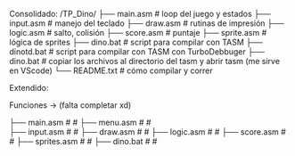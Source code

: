 Consolidado:
/TP_Dino/
├── main.asm       # loop del juego y estados
├── input.asm      # manejo del teclado
├── draw.asm       # rutinas de impresión
├── logic.asm      # salto, colisión
├── score.asm      # puntaje
├── sprite.asm     # lógica de sprites
├── dino.bat       # script para compilar con TASM
├── dinotd.bat     # script para compilar con TASM con TurboDebbuger
├── dino.bat       # copiar los archivos al directorio del tasm y abrir tasm (me sirve en VScode)
└── README.txt     # cómo compilar y correr

Extendido:

Funciones -> (falta completar xd)

├── main.asm       # 
                   # 
├── menu.asm       # 
                   #                    
├── input.asm      # 
                   # 
├── draw.asm       # 
                   # 
├── logic.asm      # 
                   # 
├── score.asm      # 
                   # 
├── sprites.asm    # 
                   # 
├── dino.bat       # 
                   # 